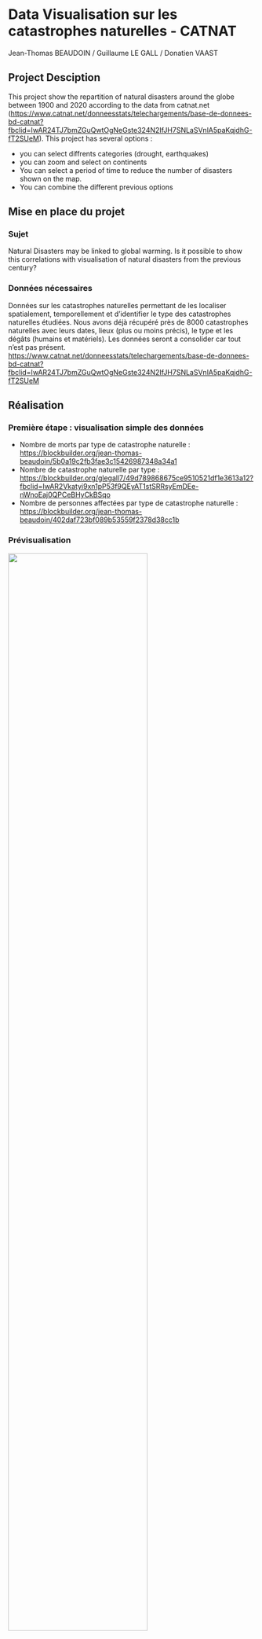 # Data Visualisation sur les catastrophes naturelles - CATNAT

Jean-Thomas BEAUDOIN / Guillaume LE GALL / Donatien VAAST

## Project Desciption
This project show the repartition of natural disasters around the globe between 1900 and 2020 according to the data from catnat.net (https://www.catnat.net/donneesstats/telechargements/base-de-donnees-bd-catnat?fbclid=IwAR24TJ7bmZGuQwtOgNeGste324N2IfJH7SNLaSVnlA5paKqjdhG-fT2SUeM). This project has several options :
- you can select diffrents categories (drought, earthquakes)
- you can zoom and select on continents
- You can select a period of time to reduce the number of disasters shown on the map.
- You can combine the different previous options

## Mise en place du projet

### Sujet
Natural Disasters may be linked to global warming. Is it possible to show this correlations with visualisation of natural disasters from the previous century?

### Données nécessaires
Données sur les catastrophes naturelles permettant de les localiser spatialement, temporellement et d’identifier le type des catastrophes naturelles étudiées. Nous avons déjà récupéré près de 8000 catastrophes naturelles avec leurs dates, lieux (plus ou moins précis), le type et les dégâts (humains et matériels). Les données seront a consolider car tout n’est pas présent.
https://www.catnat.net/donneesstats/telechargements/base-de-donnees-bd-catnat?fbclid=IwAR24TJ7bmZGuQwtOgNeGste324N2IfJH7SNLaSVnlA5paKqjdhG-fT2SUeM


## Réalisation

### Première étape : visualisation simple des données

- Nombre de morts par type de catastrophe naturelle : https://blockbuilder.org/jean-thomas-beaudoin/5b0a19c2fb3fae3c15426987348a34a1
- Nombre de catastrophe naturelle par type : https://blockbuilder.org/glegall7/49d789868675ce9510521df1e3613a12?fbclid=IwAR2Vkatyi9xn1pP53f9QEyAT1stSRRsyEmDEe-nWnoEaj0QPCeBHyCkBSqo
- Nombre de personnes affectées par type de catastrophe naturelle : https://blockbuilder.org/jean-thomas-beaudoin/402daf723bf089b53559f2378d38cc1b

### Prévisualisation
<img src="https://github.com/glegall7/datavizCATNAT/previz1.PNG" width="75%"></img>
<img src="https://github.com/glegall7/datavizCATNAT/previz2.PNG" width="75%"></img>

### Visualisation finale
<img src="https://github.com/glegall7/datavizCATNAT/Final.PNG" width="75%"></img>
